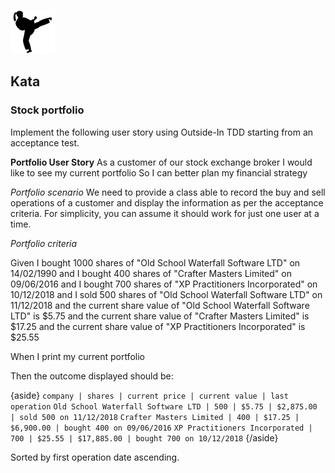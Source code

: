 ![ ](kata.png)
## Kata

### Stock portfolio

Implement the following user story using Outside-In TDD starting from an acceptance test.

**Portfolio User Story**
As a customer of our stock exchange broker
I would like to see my current portfolio
So I can better plan my financial strategy

*Portfolio scenario*
We need to provide a class able to record the buy and sell operations of a customer and display the information as per the acceptance criteria. For simplicity, you can assume it should work for just one user at a time.

*Portfolio criteria*

Given I bought 1000 shares of "Old School Waterfall Software LTD" on 14/02/1990
 and I bought 400 shares of "Crafter Masters Limited" on 09/06/2016
 and I bought 700 shares of "XP Practitioners Incorporated" on 10/12/2018
 and I sold 500 shares of "Old School Waterfall Software LTD" on 11/12/2018
 and the current share value of "Old School Waterfall Software LTD" is $5.75
 and the current share value of "Crafter Masters Limited" is $17.25
 and the current share value of "XP Practitioners Incorporated" is $25.55

When I print my current portfolio

Then the outcome displayed should be:

{aside}
`company | shares | current price | current value | last operation`
`Old School Waterfall Software LTD | 500 | $5.75 | $2,875.00 | sold 500 on 11/12/2018`
`Crafter Masters Limited | 400 | $17.25 | $6,900.00 | bought 400 on 09/06/2016`
`XP Practitioners Incorporated | 700 | $25.55 | $17,885.00 | bought 700 on 10/12/2018`
{/aside}

Sorted by first operation date ascending.
